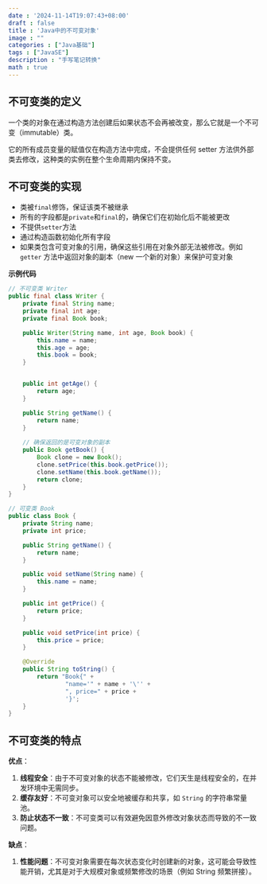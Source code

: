 ```yaml
---
date : '2024-11-14T19:07:43+08:00'
draft : false
title : 'Java中的不可变对象'
image : ""
categories : ["Java基础"]
tags : ["JavaSE"]
description : "手写笔记转换"
math : true
---
```


## 不可变类的定义

一个类的对象在通过构造方法创建后如果状态不会再被改变，那么它就是一个不可变（immutable）类。

它的所有成员变量的赋值仅在构造方法中完成，不会提供任何 setter 方法供外部类去修改，这种类的实例在整个生命周期内保持不变。

## 不可变类的实现

- 类被`final`修饰，保证该类不被继承
- 所有的字段都是`private`和`final`的，确保它们在初始化后不能被更改
- 不提供`setter`方法
- 通过构造函数初始化所有字段
- 如果类包含可变对象的引用，确保这些引用在对象外部无法被修改。例如 `getter` 方法中返回对象的副本（new 一个新的对象）来保护可变对象

**示例代码**

```java
// 不可变类 Writer
public final class Writer {
    private final String name;
    private final int age;
    private final Book book;

    public Writer(String name, int age, Book book) {
        this.name = name;
        this.age = age;
        this.book = book;
    }


    public int getAge() {
        return age;
    }

    public String getName() {
        return name;
    }
    
    // 确保返回的是可变对象的副本
   	public Book getBook() {
    	Book clone = new Book();
   		clone.setPrice(this.book.getPrice());
    	clone.setName(this.book.getName());
    	return clone;
	}
}

// 可变类 Book
public class Book {
    private String name;
    private int price;

    public String getName() {
        return name;
    }

    public void setName(String name) {
        this.name = name;
    }

    public int getPrice() {
        return price;
    }

    public void setPrice(int price) {
        this.price = price;
    }

    @Override
    public String toString() {
        return "Book{" +
                "name='" + name + '\'' +
                ", price=" + price +
                '}';
    }
}
```

## 不可变类的特点

**优点**：

1. **线程安全**：由于不可变对象的状态不能被修改，它们天生是线程安全的，在并发环境中无需同步。
2. **缓存友好**：不可变对象可以安全地被缓存和共享，如 `String` 的字符串常量池。
3. **防止状态不一致**：不可变类可以有效避免因意外修改对象状态而导致的不一致问题。

**缺点**：

1. **性能问题**：不可变对象需要在每次状态变化时创建新的对象，这可能会导致性能开销，尤其是对于大规模对象或频繁修改的场景（例如 String 频繁拼接）。